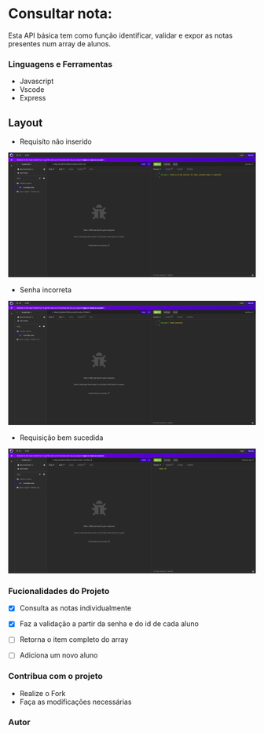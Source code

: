 # Consultar nota:

Esta API básica tem como função identificar, validar e expor as notas presentes num array de alunos.

### Linguagens e Ferramentas

- Javascript
- Vscode
- Express

## Layout

- Requisíto não inserido
<img src="/Algum-requisito-nao-inserido.png"/>

- Senha incorreta 
<img src="/Senha-incorreta.png"/>

- Requisição bem sucedida
<img src="/Requisicao-bem-sucedida.png"/>


### Fucionalidades do Projeto

- [x] Consulta as notas individualmente
- [x] Faz a validação a partir da senha e do id de cada aluno
- [ ] Retorna o item completo do array
- [ ] Adiciona um novo aluno


### Contribua com o projeto

- Realize o Fork
- Faça as modificações necessárias


### Autor

<a href="https://github.com/Jeu14">
